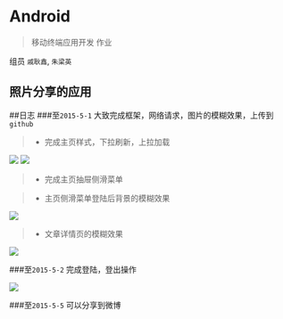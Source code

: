 # Android
>移动终端应用开发 作业

组员 `戚耿鑫`, `朱梁英`

## 照片分享的应用

##日志
###至`2015-5-1` 大致完成框架，网络请求，图片的模糊效果，上传到`github`
>* 完成主页样式，下拉刷新，上拉加载

![](https://github.com/qgx446738721/Android/blob/master/art/loading.jpg?raw=true)
![](https://github.com/qgx446738721/Android/blob/master/art/main_list.jpg?raw=true)

>* 完成主页抽屉侧滑菜单

>* 主页侧滑菜单登陆后背景的模糊效果

![](https://github.com/qgx446738721/Android/blob/master/art/menu.jpg?raw=true)

>* 文章详情页的模糊效果

![](https://github.com/qgx446738721/Android/blob/master/art/article_detail.jpg?raw=true)

###至`2015-5-2` 完成登陆，登出操作

![](https://github.com/qgx446738721/Android/blob/master/art/loagin.jpg?raw=true)

###至`2015-5-5` 可以分享到微博
